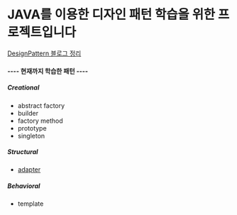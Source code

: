 # JAVA를 이용한 디자인 패턴 학습을 위한 프로젝트입니다


[DesignPattern 블로그 정리](https://motiveko.tistory.com/category/%EA%B0%9C%EB%B0%9C%EA%B8%B0%EC%B4%88/Design%20Patterns)



#### ---- 현재까지 학습한 패턴 ----

  ##### Creational
  
  * abstract factory
  * builder
  * factory method
  * prototype
  * singleton
  
  
  ##### Structural
  * [adapter](https://motiveko.tistory.com/7)


  ##### Behavioral
  * template
